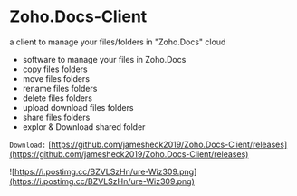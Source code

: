 # Zoho.Docs-Client
a client to manage your files/folders in "Zoho.Docs" cloud

* software to manage your files in Zoho.Docs
* copy files folders
* move files folders
* rename files folders
* delete files folders
* upload download files folders
* share files folders
* explor & Download shared folder

`Download:`
[https://github.com/jamesheck2019/Zoho.Docs-Client/releases](https://github.com/jamesheck2019/Zoho.Docs-Client/releases)

![https://i.postimg.cc/BZVLSzHn/ure-Wiz309.png](https://i.postimg.cc/BZVLSzHn/ure-Wiz309.png)
